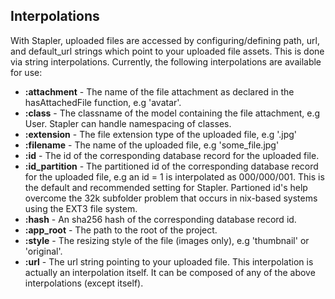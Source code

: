 ## Interpolations
With Stapler, uploaded files are accessed by configuring/defining path, url, and default_url strings which point to your uploaded file assets.  This is done via string interpolations.  Currently, the following interpolations are available for use:

*   **:attachment** - The name of the file attachment as declared in the hasAttachedFile function, e.g 'avatar'.
*   **:class**  - The classname of the model containing the file attachment, e.g User.  Stapler can handle namespacing of classes.
*   **:extension** - The file extension type of the uploaded file, e.g '.jpg'
*   **:filename** - The name of the uploaded file, e.g 'some_file.jpg'
*   **:id** - The id of the corresponding database record for the uploaded file.
*   **:id_partition** - The partitioned id of the corresponding database record for the uploaded file, e.g an id = 1 is interpolated as 000/000/001.  This is the default and recommended setting for Stapler.  Partioned id's help overcome the 32k subfolder problem that occurs in nix-based systems using the EXT3 file system.
*   **:hash** - An sha256 hash of the corresponding database record id.
*   **:app_root** - The path to the root of the project.
*   **:style** - The resizing style of the file (images only), e.g 'thumbnail' or 'original'.
*   **:url** - The url string pointing to your uploaded file.  This interpolation is actually an interpolation itself.  It can be composed of any of the above interpolations (except itself).
